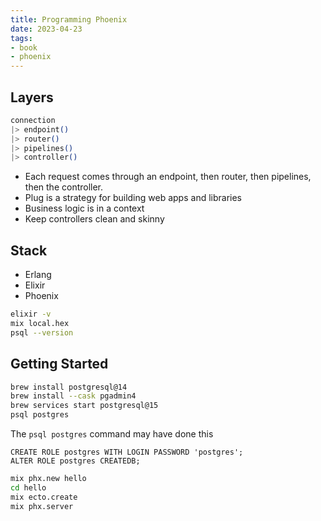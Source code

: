 ```yaml
---
title: Programming Phoenix
date: 2023-04-23
tags:
- book
- phoenix
---
```


## Layers

```elixir
connection
|> endpoint()
|> router()
|> pipelines()
|> controller()
```

- Each request comes through an endpoint, then router, then pipelines, then the controller.
- Plug is a strategy for building web apps and libraries
- Business logic is in a context
- Keep controllers clean and skinny

## Stack

- Erlang
- Elixir
- Phoenix

```bash
elixir -v
mix local.hex
psql --version
```

## Getting Started

```bash
brew install postgresql@14
brew install --cask pgadmin4
brew services start postgresql@15
psql postgres

```

The `psql postgres` command may have done this

```pql
CREATE ROLE postgres WITH LOGIN PASSWORD 'postgres';
ALTER ROLE postgres CREATEDB;
```

```bash
mix phx.new hello
cd hello
mix ecto.create
mix phx.server
```
